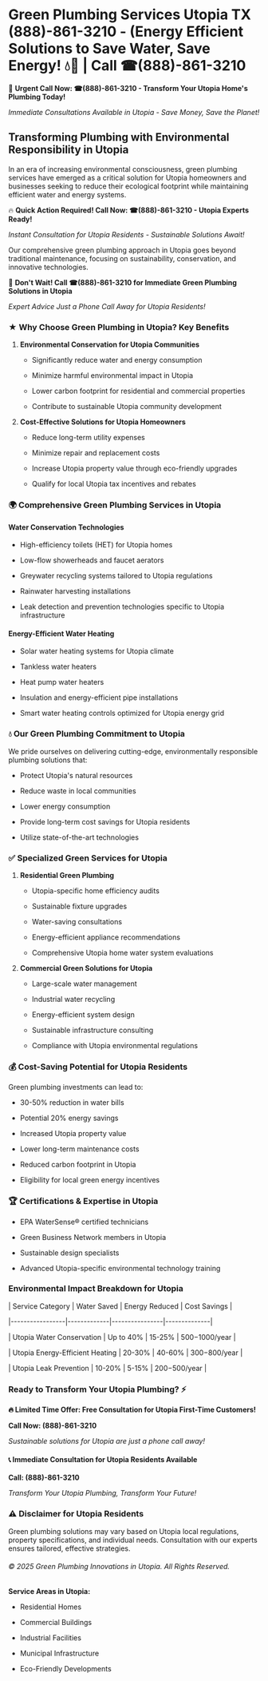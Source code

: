 # Green Plumbing Services Utopia TX (888)-861-3210 - (Energy Efficient Solutions to Save Water, Save Energy! 💧🌿 | Call ☎(888)-861-3210

🚨 **Urgent Call Now: ☎(888)-861-3210 - Transform Your Utopia Home's Plumbing Today!**
*Immediate Consultations Available in Utopia - Save Money, Save the Planet!*

## Transforming Plumbing with Environmental Responsibility in Utopia

In an era of increasing environmental consciousness, green plumbing services have emerged as a critical solution for Utopia homeowners and businesses seeking to reduce their ecological footprint while maintaining efficient water and energy systems. 

🔥 **Quick Action Required! Call Now: ☎(888)-861-3210 - Utopia Experts Ready!**
*Instant Consultation for Utopia Residents - Sustainable Solutions Await!*

Our comprehensive green plumbing approach in Utopia goes beyond traditional maintenance, focusing on sustainability, conservation, and innovative technologies.

🚨 **Don't Wait! Call ☎(888)-861-3210 for Immediate Green Plumbing Solutions in Utopia**
*Expert Advice Just a Phone Call Away for Utopia Residents!*

### ★ Why Choose Green Plumbing in Utopia? Key Benefits

1. **Environmental Conservation for Utopia Communities** 
   - Significantly reduce water and energy consumption
   - Minimize harmful environmental impact in Utopia
   - Lower carbon footprint for residential and commercial properties
   - Contribute to sustainable Utopia community development

2. **Cost-Effective Solutions for Utopia Homeowners** 
   - Reduce long-term utility expenses
   - Minimize repair and replacement costs
   - Increase Utopia property value through eco-friendly upgrades
   - Qualify for local Utopia tax incentives and rebates

### 🌍 Comprehensive Green Plumbing Services in Utopia

#### Water Conservation Technologies
- High-efficiency toilets (HET) for Utopia homes
- Low-flow showerheads and faucet aerators
- Greywater recycling systems tailored to Utopia regulations
- Rainwater harvesting installations
- Leak detection and prevention technologies specific to Utopia infrastructure

#### Energy-Efficient Water Heating
- Solar water heating systems for Utopia climate
- Tankless water heaters
- Heat pump water heaters
- Insulation and energy-efficient pipe installations
- Smart water heating controls optimized for Utopia energy grid

### 💧 Our Green Plumbing Commitment to Utopia

We pride ourselves on delivering cutting-edge, environmentally responsible plumbing solutions that:
- Protect Utopia's natural resources
- Reduce waste in local communities
- Lower energy consumption
- Provide long-term cost savings for Utopia residents
- Utilize state-of-the-art technologies

### ✅ Specialized Green Services for Utopia

1. **Residential Green Plumbing**
   - Utopia-specific home efficiency audits
   - Sustainable fixture upgrades
   - Water-saving consultations
   - Energy-efficient appliance recommendations
   - Comprehensive Utopia home water system evaluations

2. **Commercial Green Solutions for Utopia**
   - Large-scale water management
   - Industrial water recycling
   - Energy-efficient system design
   - Sustainable infrastructure consulting
   - Compliance with Utopia environmental regulations

### 💰 Cost-Saving Potential for Utopia Residents

Green plumbing investments can lead to:
- 30-50% reduction in water bills
- Potential 20% energy savings
- Increased Utopia property value
- Lower long-term maintenance costs
- Reduced carbon footprint in Utopia
- Eligibility for local green energy incentives

### 🏆 Certifications & Expertise in Utopia

- EPA WaterSense® certified technicians
- Green Business Network members in Utopia
- Sustainable design specialists
- Advanced Utopia-specific environmental technology training

### Environmental Impact Breakdown for Utopia

| Service Category | Water Saved | Energy Reduced | Cost Savings |
|-----------------|-------------|----------------|--------------|
| Utopia Water Conservation | Up to 40% | 15-25% | $500-$1000/year |
| Utopia Energy-Efficient Heating | 20-30% | 40-60% | $300-$800/year |
| Utopia Leak Prevention | 10-20% | 5-15% | $200-$500/year |

### Ready to Transform Your Utopia Plumbing? ⚡

**🔥 Limited Time Offer: Free Consultation for Utopia First-Time Customers!**

**Call Now: (888)-861-3210**
*Sustainable solutions for Utopia are just a phone call away!*

#### 📞 Immediate Consultation for Utopia Residents Available

**Call: (888)-861-3210**
*Transform Your Utopia Plumbing, Transform Your Future!*

### ⚠️ Disclaimer for Utopia Residents

Green plumbing solutions may vary based on Utopia local regulations, property specifications, and individual needs. Consultation with our experts ensures tailored, effective strategies.

###### © 2025 Green Plumbing Innovations in Utopia. All Rights Reserved.

**Service Areas in Utopia:** 
- Residential Homes
- Commercial Buildings
- Industrial Facilities
- Municipal Infrastructure
- Eco-Friendly Developments